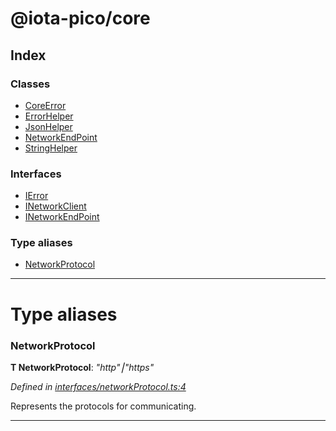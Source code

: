 


#  @iota-pico/core

## Index

### Classes

* [CoreError](classes/coreerror.md)
* [ErrorHelper](classes/errorhelper.md)
* [JsonHelper](classes/jsonhelper.md)
* [NetworkEndPoint](classes/networkendpoint.md)
* [StringHelper](classes/stringhelper.md)


### Interfaces

* [IError](interfaces/ierror.md)
* [INetworkClient](interfaces/inetworkclient.md)
* [INetworkEndPoint](interfaces/inetworkendpoint.md)


### Type aliases

* [NetworkProtocol](#networkprotocol)



---
# Type aliases
<a id="networkprotocol"></a>

###  NetworkProtocol

**Τ NetworkProtocol**:  *"http"⎮"https"* 

*Defined in [interfaces/networkProtocol.ts:4](https://github.com/iotaeco/iota-pico-core/blob/cbca082/src/interfaces/networkProtocol.ts#L4)*



Represents the protocols for communicating.




___


